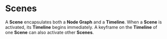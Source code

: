# Scenes

A **Scene** encapsulates both a **Node Graph** and a **Timeline**. When a **Scene** is activated, its **Timeline** begins immediately. A keyframe on the **Timeline** of one **Scene** can also activate other **Scenes**.